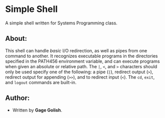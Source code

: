 # Simple Shell

A simple shell written for Systems Programming class.

## About:

This shell can handle *basic* I/O redirection, as well as pipes from one command
to another. It recognizes executable programs in the directories specified in
the PATH456 environment variable, and can execute programs when given an
absolute or relative path. The ``|``, ``<``, and ``>`` characters should only be
used specify one of the following: a pipe (``|``), redirect output (``>``),
redirect output for appending (``>>``), and to redirect input (``<``). The ``cd``,
``exit``, and ``logout`` commands are built-in.

## Author:

* Written by **Gage Golish**.
